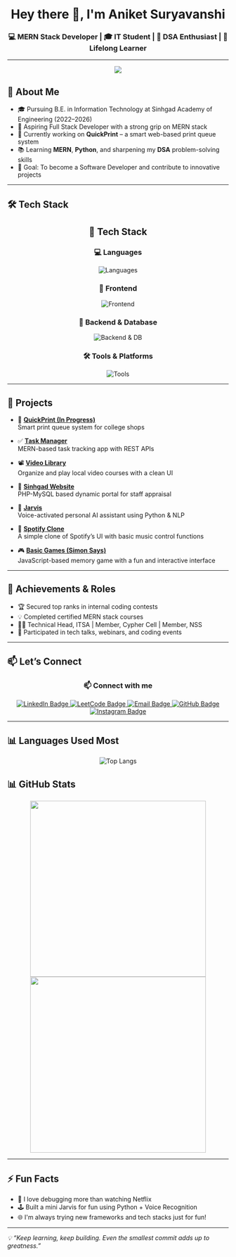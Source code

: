 <h1 align="center">Hey there 👋, I'm Aniket Suryavanshi</h1>
<h3 align="center">💻 MERN Stack Developer | 🎓 IT Student | 🧠 DSA Enthusiast | 🚀 Lifelong Learner</h3>

---

<p align="center">
  <img src="https://readme-typing-svg.herokuapp.com/?lines=Hey+There!+I'm+Aniket+Suryavanshi;MERN+Stack+Developer;Loves+DSA+and+Web+Tech&color=fff&center=true&size=22" />
</p>

## 🌟 About Me

- 🎓 Pursuing B.E. in Information Technology at Sinhgad Academy of Engineering (2022–2026)
- 💼 Aspiring Full Stack Developer with a strong grip on MERN stack
- 🚧 Currently working on **QuickPrint** – a smart web-based print queue system
- 📚 Learning **MERN**, **Python**, and sharpening my **DSA** problem-solving skills
- 🎯 Goal: To become a Software Developer and contribute to innovative projects

---

## 🛠️ Tech Stack
<h2 align="center">🚀 Tech Stack</h2>

<h3 align="center">💻 Languages</h3>
<p align="center">
  <img src="https://skillicons.dev/icons?i=java,python,cpp,js" alt="Languages" />
</p>

<h3 align="center">🎨 Frontend</h3>
<p align="center">
  <img src="https://skillicons.dev/icons?i=html,css,react,tailwind,gsap" alt="Frontend" />
</p>

<h3 align="center">🧠 Backend & Database</h3>
<p align="center">
  <img src="https://skillicons.dev/icons?i=nodejs,express,mongodb,mysql" alt="Backend & DB" />
</p>

<h3 align="center">🛠️ Tools & Platforms</h3>
<p align="center">
  <img src="https://skillicons.dev/icons?i=git,github,postman,vscode,linux" alt="Tools" />
</p>


---
## 🚀 Projects

- 🔧 [**QuickPrint (In Progress)**](https://github.com/AniketS2304)  
  Smart print queue system for college shops

- ✅ [**Task Manager**](https://github.com/AniketS2304/Task-managment-project.git)  
  MERN-based task tracking app with REST APIs

- 📽️ [**Video Library**](https://github.com/AniketS2304/video-library-app.git)  
  Organize and play local video courses with a clean UI

- 🏫 [**Sinhgad Website**](https://github.com/AniketS2304/Sinhgad-Website.git)  
  PHP-MySQL based dynamic portal for staff appraisal

- 🧠 [**Jarvis**](https://github.com/AniketS2304/Jarvis_with_Python.git)  
  Voice-activated personal AI assistant using Python & NLP

- 🎵 [**Spotify Clone**](https://github.com/AniketS2304/my_projects/tree/main/project_2)  
  A simple clone of Spotify’s UI with basic music control functions

- 🎮 [**Basic Games (Simon Says)**](https://github.com/AniketS2304/my_projects/tree/main/project_1)  
  JavaScript-based memory game with a fun and interactive interface

---

## 🏅 Achievements & Roles

- 🏆 Secured top ranks in internal coding contests  
- 💡 Completed certified MERN stack courses  
- 👨‍💻 Technical Head, ITSA | Member, Cypher Cell | Member, NSS 
- 🎤 Participated in tech talks, webinars, and coding events  

---

## 📫 Let’s Connect

<h3 align="center">📫 Connect with me</h3>

<p align="center">
    <a href="https://www.linkedin.com/in/aniket-suryavanshi-8aab85235/" target="_blank">
    <img src="https://img.shields.io/badge/LinkedIn-0077B5?style=for-the-badge&logo=linkedin&logoColor=white" alt="LinkedIn Badge"/>
  </a>
  <a href="https://leetcode.com/u/aniket_suryavanshi2304/" target="_blank">
    <img src="https://img.shields.io/badge/LeetCode-FFA116?style=for-the-badge&logo=leetcode&logoColor=black" alt="LeetCode Badge"/>
  </a>
  
  <a href="mailto:official.aniketsuryavanshi2304@gmail.com" target="_blank">
    <img src="https://img.shields.io/badge/Gmail-D14836?style=for-the-badge&logo=gmail&logoColor=white" alt="Email Badge"/>
  </a>

  <a href="https://github.com/AniketS2304" target="_blank">
    <img src="https://img.shields.io/badge/GitHub-000000?style=for-the-badge&logo=github&logoColor=white" alt="GitHub Badge"/>
  </a>
  <a href="https://www.instagram.com/theaniketsuryavanshi/" target="_blank">
    <img src="https://img.shields.io/badge/Instagram-E4405F?style=for-the-badge&logo=instagram&logoColor=white" alt="Instagram Badge"/>
  </a>

</p>

---
## 📊 Languages Used Most

<p align="center">
  <img src="https://github-readme-stats.vercel.app/api/top-langs/?username=AniketS2304&layout=compact&theme=radical&langs_count=8" alt="Top Langs" />
</p>


## 📊 GitHub Stats

<p align="center">
  <img src="https://github-readme-stats.vercel.app/api?username=AniketS2304&show_icons=true&theme=radical" width="400"/>
  <img src="https://streak-stats.demolab.com?user=AniketS2304&theme=radical" width="400"/>
</p>

---


## ⚡ Fun Facts

- 🧠 I love debugging more than watching Netflix
- 🕹️ Built a mini Jarvis for fun using Python + Voice Recognition
- 🌐 I'm always trying new frameworks and tech stacks just for fun!

---

_💡 “Keep learning, keep building. Even the smallest commit adds up to greatness.”_

